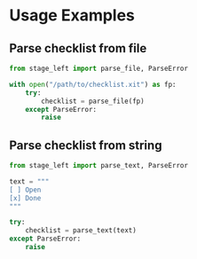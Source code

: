 # Usage Examples

## Parse checklist from file

```py
from stage_left import parse_file, ParseError

with open("/path/to/checklist.xit") as fp:
    try:
        checklist = parse_file(fp)
    except ParseError:
        raise
```

## Parse checklist from string

```py
from stage_left import parse_text, ParseError

text = """
[ ] Open
[x] Done
"""

try:
    checklist = parse_text(text)
except ParseError:
    raise
```
